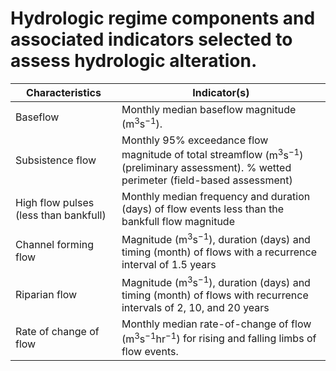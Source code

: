 




# Hydrologic regime components and associated indicators selected to assess hydrologic alteration.



| Characteristics | Indicator(s) |
|---|---|
| Baseflow | Monthly median baseflow magnitude $(\text{m}^3\text{s}^{-1})$. |
| Subsistence flow | Monthly 95% exceedance flow magnitude of total streamflow $(\text{m}^3\text{s}^{-1})$ (preliminary assessment). % wetted perimeter (field-based assessment) |
| High flow pulses (less than bankfull) | Monthly median frequency and duration $(\text{days})$ of flow events less than the bankfull flow magnitude |
| Channel forming flow | Magnitude $(\text{m}^3\text{s}^{-1})$, duration $(\text{days})$ and timing (month) of flows with a recurrence interval of 1.5 years |
| Riparian flow | Magnitude $(\text{m}^3\text{s}^{-1})$, duration $(\text{days})$ and timing (month) of flows with recurrence intervals of 2, 10, and 20 years |
| Rate of change of flow | Monthly median rate-of-change of flow $(\text{m}^3\text{s}^{-1}\text{hr}^{-1})$ for rising and falling limbs of flow events. |